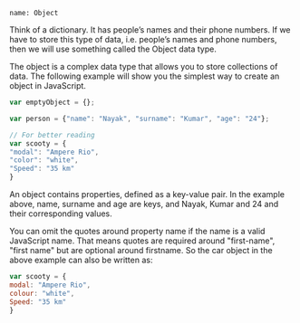 ```ngMeta
name: Object
```

Think of a dictionary. It has people’s names and their phone numbers. If we have to store this type of data, i.e. people’s names and phone numbers, then we will use something called the Object data type.

The object is a complex data type that allows you to store collections of data.
The following example will show you the simplest way to create an object in JavaScript.

```javascript
var emptyObject = {};

var person = {"name": "Nayak", "surname": "Kumar", "age": "24"};

// For better reading
var scooty = {
"modal": "Ampere Rio",
"color": "white",
"Speed": "35 km"
}
```

An object contains properties, defined as a key-value pair. In the example above, name, surname and age are keys, and Nayak, Kumar and 24 and their corresponding values.

You can omit the quotes around property name if the name is a valid JavaScript name. That means quotes are required around "first-name", "first name" but are optional around firstname. So the car object in the above example can also be written as:
 
```javascript
var scooty = {
modal: "Ampere Rio",
colour: "white",
Speed: "35 km"
}
```

